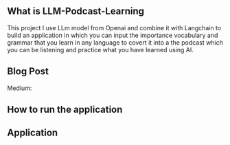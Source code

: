 ## What is LLM-Podcast-Learning
This project I use LLm model from Openai and combine it with Langchain to build an application in which you can input the importance vocabulary and grammar that you learn in any language to covert it into a 
the podcast which you can be listening and practice what you have learned using AI.

## Blog Post
Medium: 

## How to run the application


## Application

